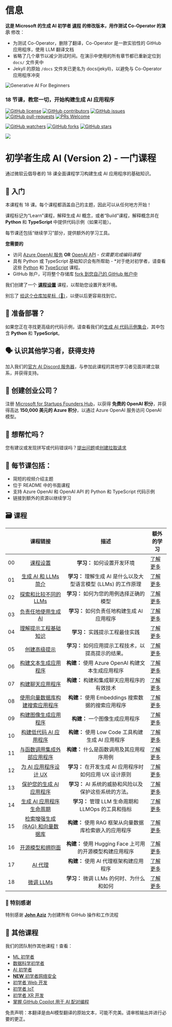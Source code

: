 # 信息

**这是 Microsoft 的生成 AI 初学者 [课程](https://github.com/microsoft/generative-ai-for-beginners) 的修改版本，用作测试 Co-Operator 的演示**
修改：
- 为测试 Co-Operator，删除了翻译，Co-Operator 是一款实验性的 GitHub 应用程序，使用 LLM 翻译文档
- 省略了几个章节以减少测试时间。在演示中使用的所有章节都已重新定位到 `docs/` 文件夹中
- Jekyll 的原始 `/docs` 文件夹已更名为 docs(jekyll)，以避免与 Co-Operator 应用程序冲突

![Generative AI For Beginners](./images/repo-thubmnail2.png?WT.mc_id=academic-105485-koreyst)

### 18 节课，教您一切，开始构建生成 AI 应用程序

[![GitHub license](https://img.shields.io/github/license/microsoft/Generative-AI-For-Beginners.svg)](https://github.com/microsoft/Generative-AI-For-Beginners/blob/master/LICENSE?WT.mc_id=academic-105485-koreyst)
[![GitHub contributors](https://img.shields.io/github/contributors/microsoft/Generative-AI-For-Beginners.svg)](https://GitHub.com/microsoft/Generative-AI-For-Beginners/graphs/contributors/?WT.mc_id=academic-105485-koreyst)
[![GitHub issues](https://img.shields.io/github/issues/microsoft/Generative-AI-For-Beginners.svg)](https://GitHub.com/microsoft/Generative-AI-For-Beginners/issues/?WT.mc_id=academic-105485-koreyst)
[![GitHub pull-requests](https://img.shields.io/github/issues-pr/microsoft/Generative-AI-For-Beginners.svg)](https://GitHub.com/microsoft/Generative-AI-For-Beginners/pulls/?WT.mc_id=academic-105485-koreyst)
[![PRs Welcome](https://img.shields.io/badge/PRs-welcome-brightgreen.svg?style=flat-square)](http://makeapullrequest.com?WT.mc_id=academic-105485-koreyst)

[![GitHub watchers](https://img.shields.io/github/watchers/microsoft/Generative-AI-For-Beginners.svg?style=social&label=Watch)](https://GitHub.com/microsoft/Generative-AI-For-Beginners/watchers/?WT.mc_id=academic-105485-koreyst)
[![GitHub forks](https://img.shields.io/github/forks/microsoft/Generative-AI-For-Beginners.svg?style=social&label=Fork)](https://GitHub.com/microsoft/Generative-AI-For-Beginners/network/?WT.mc_id=academic-105485-koreyst)
[![GitHub stars](https://img.shields.io/github/stars/microsoft/Generative-AI-For-Beginners.svg?style=social&label=Star)](https://GitHub.com/microsoft/Generative-AI-For-Beginners/stargazers/?WT.mc_id=academic-105485-koreyst)

[![](https://dcbadge.vercel.app/api/server/ByRwuEEgH4)](https://aka.ms/genai-discord?WT.mc_id=academic-105485-koreyst)

# 初学者生成 AI (Version 2) - 一门课程

通过微软云倡导者的 18 课全面课程学习构建生成 AI 应用程序的基础知识。

## 🌱 入门

本课程有 18 课。每个课程都涵盖自己的主题，因此可以从任何地方开始！

课程标记为“Learn”课程，解释生成 AI 概念，或者“Build”课程，解释概念并在 **Python** 和 **TypeScript** 中提供代码示例（如果可能）。

每节课还包括“继续学习”部分，提供额外的学习工具。

**您需要的**

- 访问 [Azure OpenAI 服务](https://azure.microsoft.com/products/ai-services/openai-service?WT.mc_id=academic-105485-koreyst) **OR** [OpenAI API](https://platform.openai.com/docs/quickstart?context=python?WT.mc_id=academic-105485-koreyst) - _仅需要完成编码课程_
- 具有 Python 或 TypeScript 基础知识会有所帮助 - \*对于绝对初学者，请查看这些 [Python](https://learn.microsoft.com/training/paths/python-language/?WT.mc_id=academic-105485-koreyst) 和 [TypeScript](https://learn.microsoft.com/training/paths/build-javascript-applications-typescript/?WT.mc_id=academic-105485-koreyst) 课程。
- GitHub 账户，可将整个存储库 [fork 到您自己的 GitHub 帐户中](https://github.com/microsoft/generative-ai-for-beginners/fork?WT.mc_id=academic-105485-koreyst)

我们创建了一个 **[课程设置](./00-course-setup/README.md?WT.mc_id=academic-105485-koreyst)** 课程，以帮助您设置开发环境。

别忘了 [给这个仓库加星标（🌟）](https://docs.github.com/en/get-started/exploring-projects-on-github/saving-repositories-with-stars?WT.mc_id=academic-105485-koreyst)，以便以后更容易找到它。

## 🧠 准备部署？

如果您正在寻找更高级的代码示例，请查看我们的[生成 AI 代码示例集合](https://aka.ms/genai-beg-code?WT.mc_id=academic-105485-koreyst)，其中包含 **Python** 和 **TypeScript**。

## 🗣️ 认识其他学习者，获得支持

加入我们的[官方 AI Discord 服务器](https://aka.ms/genai-discord?WT.mc_id=academic-105485-koreyst)，与参加此课程的其他学习者见面并建立联系，并获得支持。

## 🚀 创建创业公司？

注册 [Microsoft for Startups Founders Hub](https://aka.ms/genai-foundershub?WT.mc_id=academic-105485-koreyst)，以获得 **免费的 OpenAI 积分**，并获得高达 **150,000 美元的 Azure 积分**，以通过 Azure OpenAI 服务访问 OpenAI 模型。

## 🙏 想帮忙吗？

您有建议或发现拼写或代码错误吗？[提出问题](https://github.com/microsoft/generative-ai-for-beginners/issues?WT.mc_id=academic-105485-koreyst)或[创建拉取请求](https://github.com/microsoft/generative-ai-for-beginners/pulls?WT.mc_id=academic-105485-koreyst)

## 📂 每节课包括：

- 简短的视频介绍主题
- 位于 README 中的书面课程
- 支持 Azure OpenAI 和 OpenAI API 的 Python 和 TypeScript 代码示例
- 链接到额外的资源以继续学习

## 🗃️ 课程

|     |                                                                 课程链接                                                                  |                                           描述                                           | 额外的学习                                                            |
| :-: | :------------------------------------------------------------------------------------------------------------------------------------------: | :---------------------------------------------------------------------------------------------: | ------------------------------------------------------------------------------ |
| 00  |                                 [课程设置](./00-course-setup/README.md?WT.mc_id=academic-105485-koreyst)                                 |                      **学习：** 如何设置开发环境                       | [了解更多](https://aka.ms/genai-collection?WT.mc_id=academic-105485-koreyst) |
| 01  |               [生成 AI 和 LLMs 简介](./01-introduction-to-genai/README.md?WT.mc_id=academic-105485-koreyst)                |    **学习：** 理解生成 AI 是什么以及大型语言模型 (LLMs) 的工作原理    | [了解更多](https://aka.ms/genai-collection?WT.mc_id=academic-105485-koreyst) |
| 02  |       [探索和比较不同的 LLMs](./02-exploring-and-comparing-different-llms/README.md?WT.mc_id=academic-105485-koreyst)       |                   **学习：** 如何为您的用例选择正确的模型                    | [了解更多](https://aka.ms/genai-collection?WT.mc_id=academic-105485-koreyst) |
| 03  |              [负责任地使用生成 AI](./03-using-generative-ai-responsibly/README.md?WT.mc_id=academic-105485-koreyst)              |                 **学习：** 如何负责任地构建生成 AI 应用程序                  | [了解更多](https://aka.ms/genai-collection?WT.mc_id=academic-105485-koreyst) |
| 04  |       [理解提示工程基础知识](./04-prompt-engineering-fundamentals/README.md?WT.mc_id=academic-105485-koreyst)       |                      **学习：** 实践提示工程最佳实践                      | [了解更多](https://aka.ms/genai-collection?WT.mc_id=academic-105485-koreyst) |
| 05  |                        [创建高级提示](./05-advanced-prompts/README.md?WT.mc_id=academic-105485-koreyst)                         | **学习：** 如何应用提示工程技术，以提高提示的结果。 | [了解更多](https://aka.ms/genai-collection?WT.mc_id=academic-105485-koreyst) |
| 06  |                [构建文本生成应用程序](./06-text-generation-apps/README.md?WT.mc_id=academic-105485-koreyst)                 |                       **构建：** 使用 Azure OpenAI 构建文本生成应用程序                       | [了解更多](https://aka.ms/genai-collection?WT.mc_id=academic-105485-koreyst) |
| 07  |                   [构建聊天应用程序](./07-building-chat-applications/README.md?WT.mc_id=academic-105485-koreyst)                   |        **构建：** 构建和集成聊天应用程序的有效技术        | [了解更多](https://aka.ms/genai-collection?WT.mc_id=academic-105485-koreyst) |
| 08  |            [使用向量数据库构建搜索应用程序](./08-building-search-applications/README.md?WT.mc_id=academic-105485-koreyst)             |            **构建：** 使用 Embeddings 搜索数据的搜索应用程序             | [了解更多](https://aka.ms/genai-collection?WT.mc_id=academic-105485-koreyst) |
| 09  |            [构建图像生成应用程序](./09-building-image-applications/README.md?WT.mc_id=academic-105485-koreyst)             |                            **构建：** 一个图像生成应用程序                            | [了解更多](https://aka.ms/genai-collection?WT.mc_id=academic-105485-koreyst) |
| 10  |            [构建低代码 AI 应用程序](./10-building-low-code-ai-applications/README.md?WT.mc_id=academic-105485-koreyst)            |                   **构建：** 使用 Low Code 工具构建生成 AI 应用程序                   | [了解更多](https://aka.ms/genai-collection?WT.mc_id=academic-105485-koreyst) |
| 11  | [与函数调用集成外部应用程序](./11-integrating-with-function-calling/README.md?WT.mc_id=academic-105485-koreyst) |             **构建：** 什么是函数调用及其应用程序用例              | [了解更多](https://aka.ms/genai-collection?WT.mc_id=academic-105485-koreyst) |
| 12  |             [为 AI 应用程序设计 UX](./12-designing-ux-for-ai-applications/README.md?WT.mc_id=academic-105485-koreyst)             |     **学习：** 在开发生成 AI 应用程序时如何应用 UX 设计原则     | [了解更多](https://aka.ms/genai-collection?WT.mc_id=academic-105485-koreyst) |
| 13  |             [保护您的生成 AI 应用程序](./13-securing-ai-applications/README.md?WT.mc_id=academic-105485-koreyst)             |       **学习：** AI 系统的威胁和风险以及保护这些系统的方法。       | [了解更多](https://aka.ms/genai-collection?WT.mc_id=academic-105485-koreyst) |
| 14  |      [生成 AI 应用程序生命周期](./14-the-generative-ai-application-lifecycle/README.md?WT.mc_id=academic-105485-koreyst)      |             **学习：** 管理 LLM 生命周期和 LLMOps 的工具和指标             | [了解更多](https://aka.ms/genai-collection?WT.mc_id=academic-105485-koreyst) |
| 15  |    [检索增强生成 (RAG) 和向量数据库](./15-rag-and-vector-databases/README.md?WT.mc_id=academic-105485-koreyst)     | **构建：** 使用 RAG 框架从向量数据库检索嵌入的应用程序  | [了解更多](https://aka.ms/genai-collection?WT.mc_id=academic-105485-koreyst) |
| 16  |                  [开源模型和拥抱面](./16-open-source-models/README.md?WT.mc_id=academic-105485-koreyst)                   |          **构建：** 使用 Hugging Face 上可用的开源模型构建应用程序           | [了解更多](https://aka.ms/genai-collection?WT.mc_id=academic-105485-koreyst) |
| 17  |                                    [AI 代理](./17-ai-agents/README.md?WT.mc_id=academic-105485-koreyst)                                    |                      **构建：** 使用 AI 代理框架构建应用程序                      | [了解更多](https://aka.ms/genai-collection?WT.mc_id=academic-105485-koreyst) |
| 18  |                               [微调 LLMs](./18-fine-tuning/README.md?WT.mc_id=academic-105485-koreyst)                                |                      **学习：** 微调 LLMs 的何时、为什么和如何                       | [了解更多](https://aka.ms/genai-collection?WT.mc_id=academic-105485-koreyst) |


### 🌟 特别感谢

特别感谢 [**John Aziz**](https://www.linkedin.com/in/john0isaac/) 为创建所有 GitHub 操作和工作流程

## 🎒 其他课程

我们的团队制作其他课程！查看：

- [ML 初学者](https://aka.ms/ml-beginners?WT.mc_id=academic-105485-koreyst)
- [数据科学初学者](https://aka.ms/datascience-beginners?WT.mc_id=academic-105485-koreyst)
- [AI 初学者](https://aka.ms/ai-beginners?WT.mc_id=academic-105485-koreyst)
- [**NEW** 初学者网络安全](https://github.com/microsoft/Security-101??WT.mc_id=academic-96948-sayoung)
- [初学者 Web 开发](https://aka.ms/webdev-beginners?WT.mc_id=academic-105485-koreyst)
- [初学者 IoT](https://aka.ms/iot-beginners?WT.mc_id=academic-105485-koreyst)
- [初学者 XR 开发](https://github.com/microsoft/xr-development-for-beginners?WT.mc_id=academic-105485-koreyst)
- [掌握 GitHub Copilot 用于 AI 配对编程](https://aka.ms/GitHubCopilotAI?WT.mc_id=academic-105485-koreyst)


免责声明：本翻译是由AI模型翻译的原始文本，可能不完美。请审核输出并进行必要的更正。